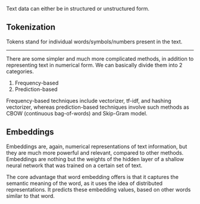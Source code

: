 Text data can either be in structured or unstructured form.

## Tokenization
Tokens stand for individual words/symbols/numbers present in the text.

-----------------------------

There are some simpler and much more complicated methods, in addition to representing text in numerical form. We can basically divide them into 2 categories.

1. Frequency-based
2. Prediction-based

Frequency-based techniques include vectorizer, tf-idf, and hashing vectorizer, whereas prediction-based techniques involve such methods as CBOW (continuous bag-of-words) and Skip-Gram model.

## Embeddings
Embeddings are, again, numerical representations of text information, but they are much more powerful and relevant, compared to other methods. Embeddings are nothing but the weights of the hidden layer of a shallow neural network that was trained on a certain set of text.

The core advantage that word embedding offers is that it captures the semantic meaning of the word, as it uses the idea of distributed representations. It predicts these embedding values, based on other words similar to that word.
